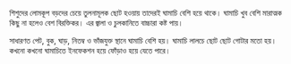শিশুদের লোমকূপ বড়দের চেয়ে তুলনামূলক ছোট হওয়ায় তাদেরই ঘামাচি বেশি হয়ে থাকে। ঘামাচি খুব বেশি মারাত্মক কিছু না হলেও বেশ বিরক্তিকর। এর জ্বালা ও চুলকানিতে বাচ্চারা কষ্ট পায়।

সাধারণত পেট, বুক, ঘাড়, নিতম্ব ও ভাঁজযুক্ত স্থানে ঘামাচি বেশি হয়। ঘামাচি লালচে ছোট ছোট গোটার মতো হয়। কখনো কখনো ঘামাচিতে ইনফেকশন হয়ে ফোঁড়াও হয়ে যেতে পারে।
